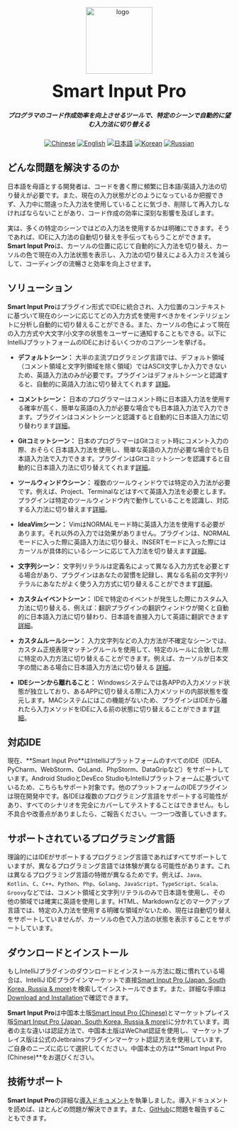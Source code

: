 <p align="center">
	<img alt="logo" src="https://smart-input.oss-cn-hangzhou.aliyuncs.com/logo/smartinputprologo.png" width="150" height="150">
</p>
<h1 align="center" style="margin: 10px 0 10px; font-weight: bold; font-size: 40px">Smart Input Pro​</h1>
<h5 align="center">プログラマのコード作成効率を向上させるツールで、特定のシーンで自動的に望む入力法に切り替える</h5>



<div align="center">
	
  [![Chinese](https://img.shields.io/badge/语言-中文-blue)](https://github.com/xiaolvpuzi/SmartInputPro/blob/main/README_zh.md)
  [![English](https://img.shields.io/badge/Language-English-red)](https://github.com/xiaolvpuzi/SmartInputPro/blob/main/README.md)
  [![日本語](https://img.shields.io/badge/言語-日本語-green)](https://github.com/xiaolvpuzi/SmartInputPro/blob/main/README_ja.md)
  [![Korean](https://img.shields.io/badge/언어-한국어-purple)](https://github.com/xiaolvpuzi/SmartInputPro/blob/main/README_ko.md)
  [![Russian](https://img.shields.io/badge/Язык-Русский-orange)](https://github.com/xiaolvpuzi/SmartInputPro/blob/main/README_ru.md)
  
</div>


## どんな問題を解決するのか

日本語を母語とする開発者は、コードを書く際に頻繁に日本語/英語入力法の切り替えが必要です。また、現在の入力状態がどのようになっているか把握できず、入力中に間違った入力法を使用していることに気づき、削除して再入力しなければならないことがあり、コード作成の効率に深刻な影響を及ぼします。

実は、多くの特定のシーンではどの入力法を使用するかは明確にできます。そうであれば、IDEに入力法の自動切り替えを手伝ってもらうことができます。**Smart Input Pro**は、カーソルの位置に応じて自動的に入力法を切り替え、カーソルの色で現在の入力法状態を表示し、入力法の切り替えによる入力ミスを減らして、コーディングの流暢さと効率を向上させます。

## ソリューション

**Smart Input Pro**はプラグイン形式でIDEに統合され、入力位置のコンテキストに基づいて現在のシーンに応じてどの入力方式を使用すべきかをインテリジェントに分析し自動的に切り替えることができる。また、カーソルの色によって現在の入力方式や大文字/小文字の状態をユーザーに通知することもできる。以下にIntelliJプラットフォームのIDEにおけるいくつかのコアシーンを挙げる。

- **デフォルトシーン：** 大半の主流プログラミング言語では、デフォルト領域（コメント領域と文字列領域を除く領域）ではASCII文字しか入力できないため、英語入力法のみが必要です。プラグインはデフォルトシーンと認識すると、自動的に英語入力法に切り替えてくれます [詳細](https://xiaolvpuzi.cn/docs/smart-input-pro-doc.html#/ja/scene/default)。

- **コメントシーン：** 日本のプログラマーはコメント時に日本語入力法を使用する確率が高く、簡単な英語の入力が必要な場合でも日本語入力法で入力できます。プラグインはコメントシーンと認識すると自動的に日本語入力法に切り替わります[詳細](https://xiaolvpuzi.cn/docs/smart-input-pro-doc.html#/ja/scene/comment)。

- **Gitコミットシーン：** 日本のプログラマーはGitコミット時にコメント入力の際、おそらく日本語入力法を使用し、簡単な英語の入力が必要な場合でも日本語入力法で入力できます。プラグインはGitコミットシーンを認識すると自動的に日本語入力法に切り替えてくれます[詳細](https://xiaolvpuzi.cn/docs/smart-input-pro-doc.html#/ja/scene/commit)。

- **ツールウィンドウシーン：** 複数のツールウィンドウでは特定の入力法が必要です。例えば、Project、Terminalなどはすべて英語入力法を必要とします。プラグインは特定のツールウィンドウ内で動作していることを認識し、対応する入力法に切り替えます[詳細](https://xiaolvpuzi.cn/docs/smart-input-pro-doc.html#/ja/scene/toolwindow)。

- **IdeaVimシーン：** VimはNORMALモード時に英語入力法を使用する必要があります。それ以外の入力では効果がありません。プラグインは、NORMALモードに入った際に英語入力法に切り替え、INSERTモードに入った際にはカーソルが具体的にいるシーンに応じて入力法を切り替えます[詳細](https://xiaolvpuzi.cn/docs/smart-input-pro-doc.html#/ja/scene/idea-vim)。

- **文字列シーン：** 文字列リテラルは定義名によって異なる入力方式を必要とする場合があり、プラグインはあなたの習慣を記録し、異なる名前の文字列リテラルにあなたがよく使う入力方式に切り替えることができます[詳細](https://xiaolvpuzi.cn/docs/smart-input-pro-doc.html#/ja/scene/string)。

- **カスタムイベントシーン：** IDEで特定のイベントが発生した際にカスタム入力法に切り替える、例えば：翻訳プラグインの翻訳ウィンドウが開くと自動的に日本語入力法に切り替わり、日本語を直接入力して英語に翻訳できます [詳細](https://xiaolvpuzi.cn/docs/smart-input-pro-doc.html#/ja/scene/event)。

- **カスタムルールシーン：** 入力文字列などの入力方法が不確定なシーンでは、カスタム正規表現マッチングルールを使用して、特定のルールに合致した際に特定の入力方法に切り替えることができます。例えば、カーソルが日本文字の間にある場合に日本語入力方法に切り替える [詳細](https://xiaolvpuzi.cn/docs/smart-input-pro-doc.html#/ja/scene/regular)。

- **IDEシーンから離れること：** Windowsシステムでは各APPの入力メソッド状態が独立しており、あるAPPに切り替える際に入力メソッドの内部状態を復元します。MACシステムにはこの機能がないため、プラグインはIDEから離れたら入力メソッドをIDEに入る前の状態に切り替えることができます[詳細](https://xiaolvpuzi.cn/docs/smart-input-pro-doc.html#/ja/scene/leave)。

## 対応IDE

現在、**Smart Input Pro​**はIntelliJプラットフォームのすべてのIDE（IDEA、PyCharm、WebStorm、GoLand、PhpStorm、DataGripなど）をサポートしています。Android StudioとDevEco StudioもIntelliJプラットフォームに基づいているため、こちらもサポート対象です。他のプラットフォームのIDEプラグインは現在開発中です。各IDEは複数のプログラミング言語をサポートする可能性があり、すべてのシナリオを完全にカバーしてテストすることはできません。もし不具合や改善点がありましたら、ご報告ください。一つ一つ改善していきます。

## サポートされているプログラミング言語

理論的にはIDEがサポートするプログラミング言語であればすべてサポートしていますが、異なるプログラミング言語では体験が異なる可能性があります。これは異なるプログラミング言語の特徴が異なるためです。例えば、`Java`、`Kotlin`、`C`、`C++`、`Python`、`Php`、`Golang`、`JavaScript`、`TypeScript`、`Scala`、`Groovy`などでは、コメント領域と文字列リテラルのみで日本語を使用し、その他の領域では確実に英語を使用します。HTML、Markdownなどのマークアップ言語では、特定の入力法を使用する明確な領域がないため、現在は自動切り替えをサポートしていませんが、カーソルの色で入力法の状態を表示することをサポートしています。

## ダウンロードとインストール

もしIntelliJプラグインのダウンロードとインストール方法に既に慣れている場合は、IntelliJ IDEプラグインマーケットで直接[Smart Input Pro (Japan, South Korea, Russia & more)](https://plugins.jetbrains.com/plugin/25751-smart-input-pro-japan-south-korea-russia--more-)を検索してインストールできます。また、詳細な手順は[Download and Installation](https://xiaolvpuzi.cn/docs/smart-input-pro-doc.html#/ja/start/download)で確認できます。

**Smart Input Pro**は中国本土版[Smart Input Pro (Chinese)](https://plugins.jetbrains.com/plugin/25280)とマーケットプレイス版[Smart Input Pro (Japan, South Korea, Russia & more)](https://plugins.jetbrains.com/plugin/25751-smart-input-pro-japan-south-korea-russia--more-)に分かれています。両者の主な違いは認証方法で、中国本土版はWeChat認証を使用し、マーケットプレイス版は公式のJetbrainsプラグインマーケット認証方法を使用しています。ご自身のニーズに応じて選択してください。中国本土の方は**Smart Input Pro (Chinese)**をお選びください。

## 技術サポート

**Smart Input Pro**の詳細な[導入ドキュメント](https://xiaolvpuzi.cn/docs/smart-input-pro-doc.html#/ja)を執筆しました。導入ドキュメントを読めば、ほとんどの問題が解決できます。また、[GitHub](https://github.com/SmartInput/SmartInput/issues)に問題を報告することもできます。
